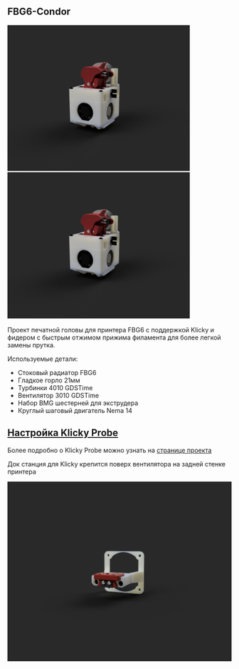 ## FBG6-Condor

<img src="./PIC/pic1.png" alt="pic1" style="zoom:40%;" />

<img src="./PIC/pic1.png" alt="pic2" style="zoom:40%;" />

Проект печатной головы для принтера FBG6 с поддержкой Klicky и фидером с быстрым отжимом прижима филамента для более легкой замены прутка.

Используемые детали:
- Стоковый радиатор FBG6
- Гладкое горло 21мм
- Турбинки 4010 GDSTime
- Вентилятор 3010 GDSTime
- Набор BMG шестерней для экструдера
- Круглый шаговый двигатель Nema 14 

## [Настройка Klicky Probe](https://github.com/Chiffa-C3/FBG6-Condor/tree/main/Klicky)

Более подробно о Klicky Probe можно узнать на [странице проекта](https://github.com/jlas1/Klicky-Probe/tree/main)

Док станция для Klicky крепится поверх вентилятора на задней стенке принтера

<img src="./PIC/pic6.png" alt="pic1" style="zoom:50%;" />
